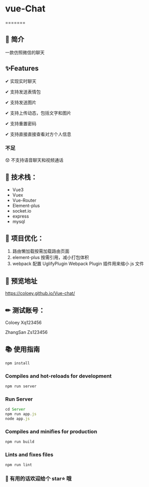 # vue-Chat

=======

## 🎯 简介

一款仿照微信的聊天

## ✨Features

✔ 实现实时聊天

✔ 支持发送表情包

✔ 支持发送图片

✔ 支持上传动态，包括文字和图片

✔ 支持重置密码

✔ 支持直接直接查看对方个人信息

### 不足

😟 不支持语音聊天和视频通话

## 🚀 技术栈：

- Vue3
- Vuex
- Vue-Router
- Element-plus
- socket.io
- express
- mysql

## 🎉 项目优化：

1. 路由懒加载按需加载路由页面
2. element-plus 按需引用，减小打包体积
3. webpack 配置 UglifyPlugin Webpack Plugin 插件用来缩小 js 文件

## 👀 预览地址

https://coloey.github.io/Vue-chat/

## ✏ 测试账号：

Coloey Xq123456

ZhangSan Zs123456

## 📚 使用指南

```js
npm install
```

### Compiles and hot-reloads for development

```js
npm run server
```

### Run Server

```js
cd Server
npm run app.js
node app.js
```

### Compiles and minifies for production

```js
npm run build
```

### Lints and fixes files

```js
npm run lint
```

### 🤗 有用的话欢迎给个 star⭐ 哦
